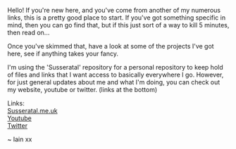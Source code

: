 Hello! If you're new here, and you've come from another of my numerous links, this is a pretty good place to start.
If you've got something specific in mind, then you can go find that, but if this just sort of a way to kill 5 minutes, then read on...

Once you've skimmed that, have a look at some of the projects I've got here, see if anything takes your fancy. 

I'm using the 'Susseratal' repository for a personal repository to keep hold of files and links that I want access to basically everywhere I go. However, for just general updates about me and what I'm doing, you can check out my website, youtube or twitter. (links at the bottom)  

Links:  
[Susseratal.me.uk](susseratal.me.uk)  
[Youtube](https://www.youtube.com/channel/UC0iPDOFyP_TlPgiKEZT1i8g)  
[Twitter](twitter.com/@jtfjyrx)

~ Iain xx
